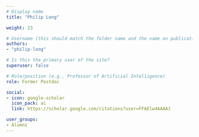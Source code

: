 ```yaml
---
# Display name
title: "Philip Long"

weight: 23

# Username (this should match the folder name and the name on publications)
authors:
- "philip-long"

# Is this the primary user of the site?
superuser: false

# Role/position (e.g., Professor of Artificial Intelligence)
role: Former Postdoc

social:
- icon: google-scholar
  icon_pack: ai
  link: https://scholar.google.com/citations?user=FFAElw4AAAAJ

user_groups:
- Alumni
---
```

